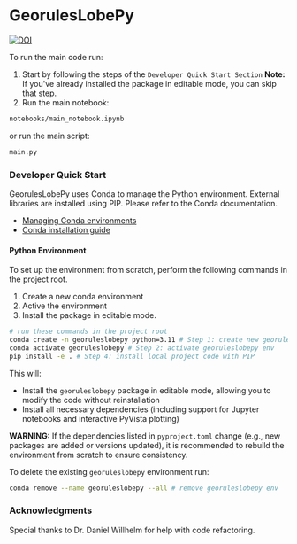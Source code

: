 
# GeorulesLobePy
[![DOI](https://zenodo.org/badge/723123162.svg)](https://doi.org/10.5281/zenodo.15717349)


To run the main code run: 
1. Start by following the steps of the `Developer Quick Start Section`
**Note:** If you've already installed the package in editable mode, you can skip that step.
2. Run the main notebook:
``` bash
notebooks/main_notebook.ipynb
```
or run the main script:
```bash
main.py
```  
### Developer Quick Start
GeorulesLobePy uses Conda to manage the Python environment. External libraries are installed using PIP. Please refer to the Conda documentation.  
- [Managing Conda environments](https://conda.io/projects/conda/en/latest/user-guide/tasks/manage-environments.html#creating-an-environment-with-commands)
- [Conda installation guide](https://conda.io/projects/conda/en/latest/user-guide/getting-started.html#)

#### Python Environment
To set up the environment from scratch, perform the following commands in the project root. 

1. Create a new conda environment
2. Active the environment
3. Install the package in editable mode.
```bash
# run these commands in the project root
conda create -n georuleslobepy python=3.11 # Step 1: create new georuleslobepy env
conda activate georuleslobepy # Step 2: activate georuleslobepy env
pip install -e . # Step 4: install local project code with PIP 
```
This will: 
- Install the `georuleslobepy` package in editable mode, allowing you to modify the code without reinstallation
- Install all necessary dependencies (including support for Jupyter notebooks and interactive PyVista plotting)
  

**WARNING:** If the dependencies listed in `pyproject.toml` change (e.g., new packages are added or versions updated), it is recommended to rebuild the environment from scratch to ensure consistency.

To delete the existing `georuleslobepy` environment run: 
```bash
conda remove --name georuleslobepy --all # remove georuleslobepy env
```

### Acknowledgments

Special thanks to Dr. Daniel Willhelm for help with code refactoring.

